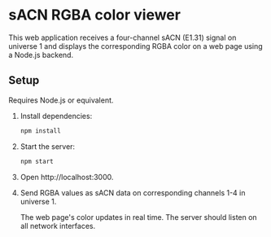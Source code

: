 # sACN RGBA color viewer

This web application receives a four-channel sACN (E1.31) signal on universe 1 and displays the corresponding RGBA color on a web page using a Node.js backend.

## Setup

Requires Node.js or equivalent.

1. Install dependencies:

   ```bash
   npm install
   ```
1. Start the server:

   ```bash
   npm start
   ```
1. Open http://localhost:3000.
1. Send RGBA values as sACN data on corresponding channels 1-4 in universe 1.

   The web page's color updates in real time. The server should listen on all network interfaces.
